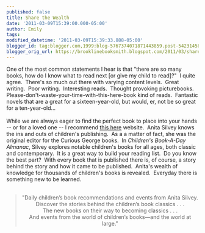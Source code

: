 ```yaml
---
published: false
title: Share the Wealth
date: '2011-03-09T15:39:00.000-05:00'
author: Emily
tags: 
modified_datetime: '2011-03-09T15:39:33.888-05:00'
blogger_id: tag:blogger.com,1999:blog-5767374071871443859.post-5423145810446336112
blogger_orig_url: https://brooklinebooksmith.blogspot.com/2011/03/share-wealth.html
---
```


One of the most common statements I hear is that "there are so many books, how do I know what to read next [or give my child to read]?"&nbsp; I quite agree.&nbsp; There's so much out there with varying content levels.&nbsp; Great writing.&nbsp; Poor writing.&nbsp; Interesting reads.&nbsp; Thought provoking picturebooks.&nbsp; Please-don't-waste-your-time-with-this-here-book kind of reads.&nbsp; Fantastic novels that are a great for a sixteen-year-old, but&nbsp;would, er, not&nbsp;be so great for a&nbsp;ten-year-old...&nbsp; <br /><br />While we are always eager to find the perfect book to place into your hands -- or for a loved one -- I recommend <a href="https://childrensbookalmanac.com/">this here</a> website.&nbsp; Anita Silvey knows the ins and outs of children's publishing.&nbsp; As a a matter of fact, she was the original editor for the Curious George books.&nbsp; In <em>Children's Book-A-Day Almanac</em>, Silvey explores notable children's books for all ages, both classic and contemporary.&nbsp; It is a great way to build your reading list.&nbsp; Do you know the best part?&nbsp; With every book that is published there is, of course, a story behind the story and how it came to be published.&nbsp; Anita's wealth of knowledge&nbsp;for thousands of children's books is revealed.&nbsp; Everyday there is something new to be learned.<br /><br /><blockquote><div class="tagline" style="text-align: center;">"Daily children’s book recommendations and events from Anita Silvey.</div><div class="tagline" style="text-align: center;">Discover the stories behind the children’s book classics . . .</div><div class="tagline" style="text-align: center;">The new books on their way to becoming classics . . .</div><div class="tagline" style="text-align: center;">And events from the world of children’s books—and the world at large."</div></blockquote>